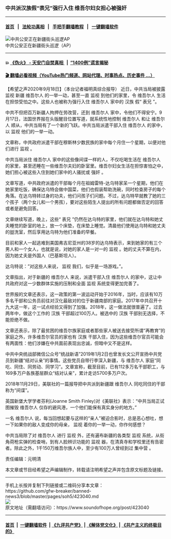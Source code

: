 ### 中共派汉族假“表兄”强行入住 维吾尔妇女担心被强奸  
------------------------

#### [首页](https://github.com/gfw-breaker/banned-news3/blob/master/README.md) &nbsp;&nbsp;|&nbsp;&nbsp; [法轮功真相](https://github.com/begood0513/basic/blob/master/README.md)  &nbsp;&nbsp;|&nbsp;&nbsp; [手把手翻墙教程](https://github.com/gfw-breaker/guides/wiki)  &nbsp;&nbsp;|&nbsp;&nbsp; [一键翻墙软件](https://github.com/gfw-breaker/nogfw/blob/master/README.md)  



<div><img alt="中共公安正在新疆街头巡逻AP" src="https://img.soundofhope.org/2020-09/456-1600410079174.jpg"/>
<br/><figcaption class="caption">
 中共公安正在新疆街头巡逻（AP）
</figcaption></div><hr/>

#### 💥 [《伪火》 - 天安门自焚真相 ](http://158.247.195.190:10000/videos/blog/weihuo.html)&nbsp; |&nbsp; [“1400例”谎言揭秘  ](http://158.247.195.190:10000/videos/blog/jiexi1400.html)

#### [ 🎬  翻墙必看视频（YouTube热门频道、网站代理、时事热点、历史事件 ...）](https://github.com/gfw-breaker/links/blob/master/banned.md)

<div><div class="Content__Wrapper sc-1bvya0-0 grZQxZ">
 <p class="meta-top">
  <span class="meta">
   【希望之声2020年9月18日】（本台记者福明真综合报导）
  </span>
  近日，中共当局被披露
  <ok href="/term/3118">
   监视
  </ok>
  新疆
  <ok href="/term/25805">
   维吾尔人
  </ok>
  的一举一动，甚至一直
  <ok href="/term/3118">
   监视
  </ok>
  到他们的家里，令
  <ok href="/term/25805">
   维吾尔人
  </ok>
  生活在担惊受怕之中。这些人也被称为强行入住
  <ok href="/term/25805">
   维吾尔人
  </ok>
  家中的
  <ok href="/term/64082">
   汉族
  </ok>
  假“
  <ok href="/term/338953">
   表兄
  </ok>
  ”。
 </p>
 <p>
  中共不但把百万新疆人拘押在劳改营，还到
  <ok href="/term/25805">
   维吾尔人
  </ok>
  家中，令他们不得安宁。9月17日，法国世界报在头版醒目位置写道，就系统性地控制
  <ok href="/term/25805">
   维吾尔人
  </ok>
  和让
  <ok href="/term/25805">
   维吾尔人
  </ok>
  顺从，中共当局有了一个新的飞跃。中共当局派遣干部入住
  <ok href="/term/25805">
   维吾尔人
  </ok>
  的家中，以
  <ok href="/term/3118">
   监视
  </ok>
  他们的一举一动。
 </p>
 <div class="AD_Embed__Wrap-sc-1xslmin-0 igMuqX module desktop">
  <div>
  </div>
 </div>
 <p>
  文章称，中共政府派遣干部在穆斯林少数民族的家中每个月住一个星期，以便对他们进行
  <ok href="/term/3118">
   监视
  </ok>
  。
 </p>
 <p>
  中共当局派住
  <ok href="/term/25805">
   维吾尔人
  </ok>
  家中的这些像间谍一样的人，不仅吃喝生活在
  <ok href="/term/25805">
   维吾尔人
  </ok>
  的家里，甚至还睡在一些维吾尔夫妇的卧室里。维吾尔妇女生活在担惊害怕之中，她们担心被这些入住到她们家中的人骚扰或
  <ok href="/term/76175">
   强奸
  </ok>
  。
 </p>
 <p>
  文章写道，中共政府派遣的干部每个月在祖姆雷特-达乌特家呆一个星期，他们在她家里吃饭，确保达乌特会做中国菜，他们也假装帮助洗碗，同时检查房子的每个角落。在达乌特转过身的功夫，他们问孩子们问题。不过，达乌特早就教了她的三个孩子（两个女儿和一个男孩），要对这些陌生人提出的所有问题都做否定的回答或者是避免回答。
 </p>
 <p>
  文章继续写道，晚上，这些“
  <ok href="/term/338953">
   表兄
  </ok>
  ”仍然在达乌特的家里，他们就在达乌特和她丈夫睡觉的卧室的地上，放一个床垫，在床垫上睡觉。清晨他们使用达乌特和她丈夫的盥洗室，然后享用达乌特为他们准备的早餐。
 </p>
 <p>
  目前和家人一起逃难到美国弗吉尼亚州的38岁的达乌特表示，来到她家的有三个男人和一个女人，也就是说，对她的家人是一对一的
  <ok href="/term/3118">
   监视
  </ok>
  。她的丈夫不算在内，因为她丈夫是外国人（巴基斯坦人）。
 </p>
 <p>
  达乌特说：”对这些人来说，
  <ok href="/term/3118">
   监视
  </ok>
  我们，似乎是一场游戏。”。
 </p>
 <p>
  文章指出，对于新疆的
  <ok href="/term/25805">
   维吾尔人
  </ok>
  来说，派遣干部入住
  <ok href="/term/25805">
   维吾尔人
  </ok>
  的家中，这让中共政府对这一少数群体实施的压制和全面
  <ok href="/term/3118">
   监视
  </ok>
  系统变得更加完善了。
 </p>
 <p>
  世界报的文章还表示，这一政策的第一波运动开始于2016年，当时，应该有10万多名干部和公务员前往对汉化最敌对的位于新疆南部的家庭。2017年中共召开十九大这一年，这一试点经验又得到了加强。2018年，这一做法就很普遍了。过去两年中，做这个工作的
  <ok href="/term/64082">
   汉族
  </ok>
  干部超过100万人。被选中的
  <ok href="/term/64082">
   汉族
  </ok>
  干部别无选择，不能拒绝不做。
 </p>
 <p>
  文章还表示，除了最贫困的维吾尔族家庭或者那些家人被送去接受所谓“再教育”的家庭之外，许多维吾尔官员的家也有
  <ok href="/term/64082">
   汉族
  </ok>
  干部入住，因为这些维吾尔官员可能会有两面性：他们涉嫌在中共面前表现出忠诚，但暗中又不是这样。
 </p>
 <p>
  中共中央统战部微信公众号“统战新语”2019年1月2日也曾发长文公开宣扬中共党员到新疆“结对认亲”的事情。这些党员自带行李深入新疆，与
  <ok href="/term/25805">
   维吾尔人
  </ok>
  家庭“同吃、同住、同劳动、同学习”。文章宣称，截至目前，已有112多万名干部职工，与169多万户各族基层群众“结对认亲”，累计走访5700多万户次。
 </p>
 <p>
  2018年11月29日，美联社的一篇报导把中共派到新疆跟
  <ok href="/term/25805">
   维吾尔人
  </ok>
  同吃同住的干部称为“间谍”。
 </p>
 <p>
  英国新堡大学学者芬利(Joanne Smith Finley)对《美联社》表示：“中共当局正试图摧毁
  <ok href="/term/25805">
   维吾尔人
  </ok>
  仅存的避风港，一个他们能保有真实身分的地方。”
 </p>
 <p>
  一名
  <ok href="/term/25805">
   维吾尔人
  </ok>
  说，每当回想起要与这样的“亲人”被迫合影时，总是恶心想吐，想一下如果你的敌人变成你的母亲，
  <ok href="/term/3118">
   监视
  </ok>
  着你的一举一动，你作何感想？
 </p>
 <p>
  中共当局除了对
  <ok href="/term/25805">
   维吾尔人
  </ok>
  进行
  <ok href="/term/3118">
   监视
  </ok>
  外，还有遍布新疆的各类型
  <ok href="/term/3118">
   监视
  </ok>
  系统，从街角荷枪实弹的检查哨，到有人脸辨识功能的
  <ok href="/term/3118">
   监视
  </ok>
  器，在清真寺和学校里还有告密者。除此之外，1千150万维吾尔族人中，至少有100万人曾经到过
  <ok href="/term/5179">
   集中营
  </ok>
  。
 </p>
 <p class="meta-btm">
  责任编辑：元明清
 </p>
 <p class="meta-btm">
  本文章或节目经希望之声编辑制作，转载请注明希望之声并包含原文标题及链接。
 </p>
</div>
</div>
<hr/>
手机上长按并复制下列链接或二维码分享本文章：<br/>
https://github.com/gfw-breaker/banned-news3/blob/master/pages/soh5/423040.md <br/>
<a href='https://github.com/gfw-breaker/banned-news3/blob/master/pages/soh5/423040.md'><img src='https://github.com/gfw-breaker/banned-news3/blob/master/pages/soh5/423040.md.png'/></a> <br/>
原文地址（需翻墙访问）：https://www.soundofhope.org/post/423040


------------------------
#### [首页](https://github.com/gfw-breaker/banned-news3/blob/master/README.md) &nbsp;|&nbsp; [一键翻墙软件](https://github.com/gfw-breaker/nogfw/blob/master/README.md) &nbsp;| [《九评共产党》](https://github.com/gfw-breaker/9ping.md/blob/master/README.md#九评之一评共产党是什么) | [《解体党文化》](https://github.com/gfw-breaker/jtdwh.md/blob/master/README.md) | [《共产主义的终极目的》](https://github.com/gfw-breaker/gczydzjmd.md/blob/master/README.md)


<img src='http://gfw-breaker.win/banned-news3/pages/soh5/423040.md' width='0px' height='0px'/>